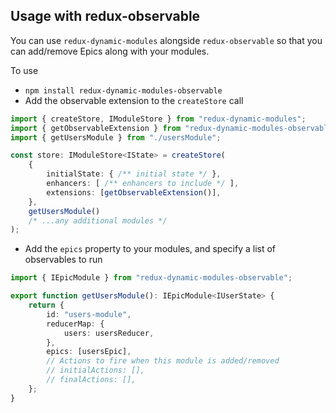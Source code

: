 
## Usage with redux-observable

You can use `redux-dynamic-modules` alongside `redux-observable` so that you can add/remove Epics along with your modules.

To use

-   `npm install redux-dynamic-modules-observable`
-   Add the observable extension to the `createStore` call

```typescript
import { createStore, IModuleStore } from "redux-dynamic-modules";
import { getObservableExtension } from "redux-dynamic-modules-observable";
import { getUsersModule } from "./usersModule";

const store: IModuleStore<IState> = createStore(
    {
        initialState: { /** initial state */ },
        enhancers: [ /** enhancers to include */ ], 
        extensions: [getObservableExtension()],
    },
    getUsersModule()
    /* ...any additional modules */
);
```

-   Add the `epics` property to your modules, and specify a list of observables to run

```typescript
import { IEpicModule } from "redux-dynamic-modules-observable";

export function getUsersModule(): IEpicModule<IUserState> {
    return {
        id: "users-module",
        reducerMap: {
            users: usersReducer,
        },
        epics: [usersEpic],
        // Actions to fire when this module is added/removed
        // initialActions: [],
        // finalActions: [],
    };
}
```
